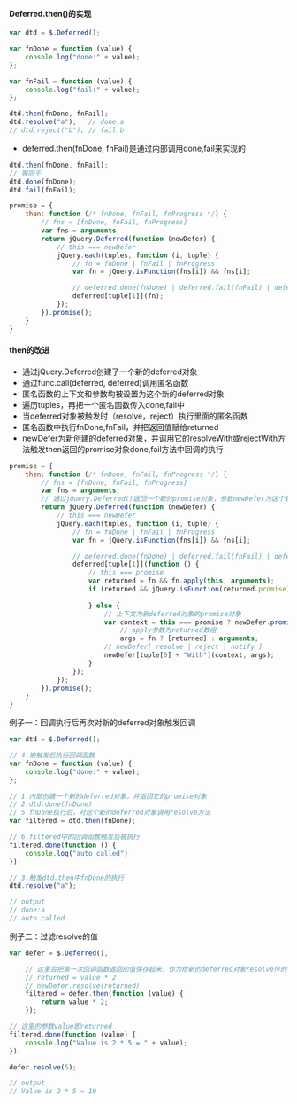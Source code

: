 #### Deferred.then()的实现


```javascript
var dtd = $.Deferred();

var fnDone = function (value) {
	console.log("done:" + value);
};

var fnFail = function (value) {
	console.log("fail:" + value);
};

dtd.then(fnDone, fnFail);
dtd.resolve("a");	// done:a
// dtd.reject("b");	// fail:b
```

* deferred.then(fnDone, fnFail)是通过内部调用done,fail来实现的

```javascript
dtd.then(fnDone, fnFail);
// 等同于
dtd.done(fnDone);
dtd.fail(fnFail);
```

```javascript
promise = {
	then: function (/* fnDone, fnFail, fnProgress */) {
		// fns = [fnDone, fnFail, fnProgress]
		var fns = arguments;
		return jQuery.Deferred(function (newDefer) {
			// this === newDefer
			jQuery.each(tuples, function (i, tuple) {
				// fn = fnDone | fnFail | fnProgress
				var fn = jQuery.isFunction(fns[i]) && fns[i];

				// deferred.done(fnDone) | deferred.fail(fnFail) | deferred.progress(fnProgress)
				deferred[tuple[1]](fn);
			});
		}).promise();
	}
}
```

#### then的改进

* 通过jQuery.Deferred创建了一个新的deferred对象
* 通过func.call(deferred, deferred)调用匿名函数
* 匿名函数的上下文和参数均被设置为这个新的deferred对象
* 遍历tuples，再把一个匿名函数传入done,fail中
* 当deferred对象被触发时（resolve，reject）执行里面的匿名函数
* 匿名函数中执行fnDone,fnFail，并把返回值赋给returned
* newDefer为新创建的deferred对象，并调用它的resolveWith或rejectWith方法触发then返回的promise对象done,fail方法中回调的执行

```javascript
promise = {
	then: function (/* fnDone, fnFail, fnProgress */) {
		// fns = [fnDone, fnFail, fnProgress]
		var fns = arguments;
		// 通过jQuery.Deferred()返回一个新的promise对象，参数newDefer为这个新的deferred对象
		return jQuery.Deferred(function (newDefer) {
			// this === newDefer
			jQuery.each(tuples, function (i, tuple) {
				// fn = fnDone | fnFail | fnProgress
				var fn = jQuery.isFunction(fns[i]) && fns[i];

				// deferred.done(fnDone) | deferred.fail(fnFail) | deferred.progress(fnProgress)
				deferred[tuple[1]](function () {
					// this === promise
					var returned = fn && fn.apply(this, arguments);
					if (returned && jQuery.isFunction(returned.promise)) {
						
					} else {
						// 上下文为新deferred对象的promise对象
						var context = this === promise ? newDefer.promise() : this,
							// apply参数为returned数组
							args = fn ? [returned] : arguments;
						// newDefer[ resolve | reject | notify ]
						newDefer[tuple[0] + "With"](context, args);
					}
				});
			});
		}).promise();
	}
}
```

例子一：回调执行后再次对新的deferred对象触发回调

```javascript
var dtd = $.Deferred();

// 4.被触发后执行回调函数
var fnDone = function (value) {
	console.log("done:" + value);
};

// 1.内部创建一个新的deferred对象，并返回它的promise对象
// 2.dtd.done(fnDone)
// 5.fnDone执行后，对这个新的deferred对象调用resolve方法
var filtered = dtd.then(fnDone);

// 6.filtered中的回调函数触发后被执行
filtered.done(function () {
	console.log("auto called")
});

// 3.触发dtd.then中fnDone的执行
dtd.resolve("a");

// output
// done:a
// auto called
```

例子二：过滤resolve的值

```javascript
var defer = $.Deferred(),

	// 这里会把第一次回调函数返回的值保存起来，作为给新的deferred对象resolve传的参数
	// returned = value * 2
	// newDefer.resolve(returned)
    filtered = defer.then(function (value) {
        return value * 2;
    });

// 这里的参数value即returned
filtered.done(function (value) {
    console.log("Value is 2 * 5 = " + value);
});

defer.resolve(5);

// output
// Value is 2 * 5 = 10
```

